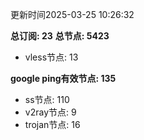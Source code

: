 更新时间2025-03-25 10:26:32

**总订阅: 23**
**总节点: 5423**
- vless节点: 13

**google ping有效节点: 135**
- ss节点: 110
- v2ray节点: 9
- trojan节点: 16
